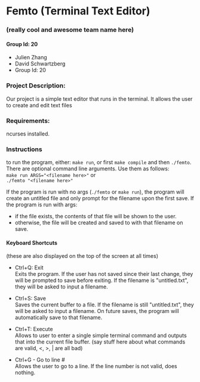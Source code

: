# Femto (Terminal Text Editor)

### (really cool and awesome team name here)
#### Group Id: 20
- Julien Zhang
- David Schwartzberg
- Group Id: 20

### Project Description:

Our project is a simple text editor that runs in the terminal. It allows the user to create and edit text files

### Requirements:
ncurses installed. 

### Instructions
to run the program, either: `make run`, or first `make compile` and then `./femto`. There are optional command line arguments. Use them as follows: <br>
`make run ARGS="<filename here>"` or <br>
`./femto "<filename here>"`

If the program is run with no args (`./femto` or `make run`), the program will create an untitled file and only prompt for the filename upon the first save. If the program is run with args:
- if the file exists, the contents of that file will be shown to the user.
- otherwise, the file will be created and saved to with that filename on save.
  
#### Keyboard Shortcuts
(these are also displayed on the top of the screen at all times)

- Ctrl+Q: Exit <br>
Exits the program. If the user has not saved since their last change, they will be prompted to save before exiting. If the filename is "untitled.txt", they will be asked to input a filename.

- Ctrl+S: Save <br>
Saves the current buffer to a file. If the filename is still "untitled.txt", they will be asked to input a filename. On future saves, the program will automatically save to that filename.

- Ctrl+T: Execute <br>
Allows to user to enter a single simple terminal command and outputs that into the current file buffer. (say stuff here about what commands are valid, <, >, | are all bad)

- Ctrl+G - Go to line # <br>
Allows the user to go to a line. If the line number is not valid, does nothing.